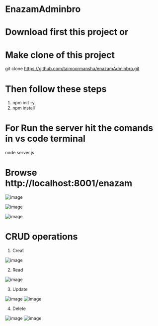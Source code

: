 # EnazamAdminbro
# Download first this project or
# Make clone of this project
git clone https://github.com/taimoormansha/enazamAdminbro.git

# Then follow these steps
1)  npm init -y
2)  npm install


# For Run the server hit the comands in vs code terminal

node server.js

# Browse  http://localhost:8001/enazam

![image](https://user-images.githubusercontent.com/93200194/177756346-f900261e-93c1-4a5d-8ae5-3b0d8ffbf54e.png)

![image](https://user-images.githubusercontent.com/93200194/177756421-2de983b7-daaa-4f32-9821-50c24b3eb967.png)

![image](https://user-images.githubusercontent.com/93200194/177756710-fc9aec41-799c-4da2-9eed-c2ef23e89c16.png)


# CRUD operations
1) Creat

![image](https://user-images.githubusercontent.com/93200194/177757093-67905dd4-aa21-4da4-bd15-54ceda771239.png)

2) Read 

![image](https://user-images.githubusercontent.com/93200194/177757188-f122936e-5416-43d3-bd0f-5fce9c0f7e9f.png)

3) Update 

![image](https://user-images.githubusercontent.com/93200194/177757591-76a9eb2f-9b2d-442b-bab5-89e08289012c.png)
![image](https://user-images.githubusercontent.com/93200194/177760082-3728de6e-db97-47d8-b6b5-848dbbd2e00a.png)


4) Delete

![image](https://user-images.githubusercontent.com/93200194/177757735-3cdee803-8ece-49fa-b5de-eebc1c2cac32.png)
![image](https://user-images.githubusercontent.com/93200194/177760274-28f1cd78-59e6-4fa8-a4f0-b0c984be8b7a.png)

